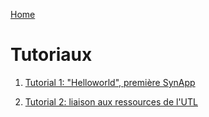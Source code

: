 [Home](../sitemap.md)

# Tutoriaux

1. [Tutorial 1: "Helloworld", première SynApp](/tutos/tuto01/index.md)

2. [Tutorial 2: liaison aux ressources de l'UTL](/tutos/tuto02/index.md)